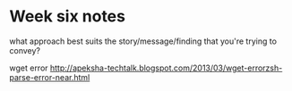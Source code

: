# Week six notes

what approach best suits the story/message/finding that you're trying to convey?


wget error http://apeksha-techtalk.blogspot.com/2013/03/wget-errorzsh-parse-error-near.html
